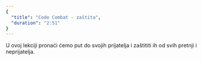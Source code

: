 ```yaml
---
{
  "title": "Code Combat - zaštita",
  "duration": "2:51"
}
---
```


U ovoj lekciji pronaći ćemo put do svojih prijatelja i zaštititi ih od svih pretnji i neprijatelja.

